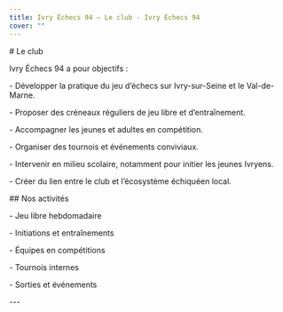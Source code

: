 ```yaml
---
title: Ivry Échecs 94 — Le club · Ivry Échecs 94
cover: ""
---
```

\# Le club



Ivry Échecs 94 a pour objectifs :



\- Développer la pratique du jeu d’échecs sur Ivry-sur-Seine et le Val-de-Marne.  

\- Proposer des créneaux réguliers de jeu libre et d’entraînement.  

\- Accompagner les jeunes et adultes en compétition.  

\- Organiser des tournois et événements conviviaux.  

\- Intervenir en milieu scolaire, notamment pour initier les jeunes Ivryens.  

\- Créer du lien entre le club et l’écosystème échiquéen local.  



\## Nos activités



\- Jeu libre hebdomadaire  

\- Initiations et entraînements  

\- Équipes en compétitions  

\- Tournois internes  

\- Sorties et événements  



\---
